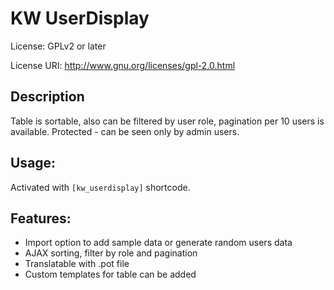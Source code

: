 # KW UserDisplay

License: GPLv2 or later

License URI: http://www.gnu.org/licenses/gpl-2.0.html

## Description

Table is sortable, also can be filtered by user role, pagination per 10 users is available.
Protected - can be seen only by admin users.

## Usage:
Activated with `[kw_userdisplay]` shortcode.

## Features:
* Import option to add sample data or generate random users data
* AJAX sorting, filter by role and pagination
* Translatable with .pot file
* Custom templates for table can be added

